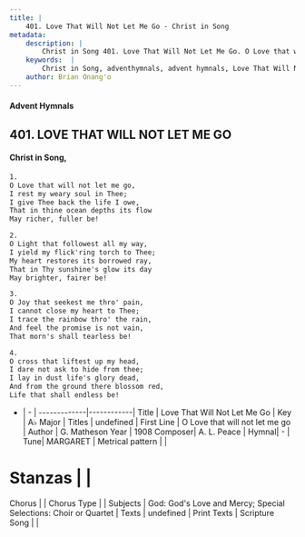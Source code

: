 ```yaml
---
title: |
    401. Love That Will Not Let Me Go - Christ in Song
metadata:
    description: |
        Christ in Song 401. Love That Will Not Let Me Go. O Love that will not let me go, I rest my weary soul in Thee; I give Thee back the life I owe, That in thine ocean depths its flow May richer, fuller be!
    keywords:  |
        Christ in Song, adventhymnals, advent hymnals, Love That Will Not Let Me Go, O Love that will not let me go. 
    author: Brian Onang'o
---
```


#### Advent Hymnals
## 401. LOVE THAT WILL NOT LET ME GO
####  Christ in Song,

```txt
1.
O Love that will not let me go,
I rest my weary soul in Thee;
I give Thee back the life I owe,
That in thine ocean depths its flow
May richer, fuller be!

2.
O Light that followest all my way,
I yield my flick'ring torch to Thee;
My heart restores its borrowed ray,
That in Thy sunshine's glow its day
May brighter, fairer be!

3.
O Joy that seekest me thro' pain,
I cannot close my heart to Thee;
I trace the rainbow thro' the rain,
And feel the promise is not vain,
That morn's shall tearless be!

4.
O cross that liftest up my head,
I dare not ask to hide from thee;
I lay in dust life's glory dead,
And from the ground there blossom red,
Life that shall endless be!


```

- |   -  |
-------------|------------|
Title | Love That Will Not Let Me Go |
Key | A♭ Major |
Titles | undefined |
First Line | O Love that will not let me go |
Author | G. Matheson
Year | 1908
Composer| A. L. Peace |
Hymnal|  - |
Tune| MARGARET |
Metrical pattern | |
# Stanzas |  |
Chorus |  |
Chorus Type |  |
Subjects | God: God's Love and Mercy; Special Selections: Choir or Quartet |
Texts | undefined |
Print Texts | 
Scripture Song |  |
    
